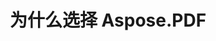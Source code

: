 ---
title: 为什么选择 Aspose.PDF
linktitle: 为什么选择 Aspose.PDF
type: docs
weight: 10
url: /zh/php-java/why-aspose-pdf/
description: 在下一部分中解释为什么用户选择通过 Java 使用 Aspose.PDF for PHP 来处理文档。
lastmod: "2024-03-05"
sitemap:
    changefreq: "weekly"
    priority: 0.7
---